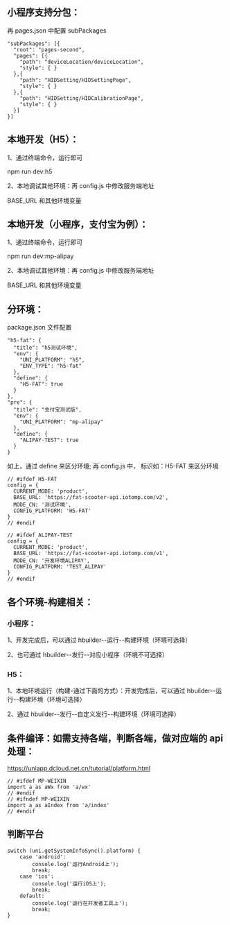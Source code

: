 ## 小程序支持分包：

再 pages.json 中配置 subPackages

```
"subPackages": [{
  "root": "pages-second",
  "pages": [{
    "path": "deviceLocation/deviceLocation",
    "style": { }
  },{
    "path": "HIDSetting/HIDSettingPage",
    "style": { }
  },{
    "path": "HIDSetting/HIDCalibrationPage",
    "style": { }
  }]
}]
```

## 本地开发（H5）：

1、通过终端命令，运行即可

npm run dev:h5

2、本地调试其他环境：再 config.js 中修改服务端地址

BASE_URL 和其他环境变量

## 本地开发（小程序，支付宝为例）：

1、通过终端命令，运行即可

npm run dev:mp-alipay

2、本地调试其他环境：再 config.js 中修改服务端地址

BASE_URL 和其他环境变量

## 分环境：

package.json 文件配置

```
"h5-fat": {
  "title": "h5测试环境",
  "env": {
    "UNI_PLATFORM": "h5",
    "ENV_TYPE": "h5-fat"
  },
  "define": {
    "H5-FAT": true
  }
},
"pre": {
  "title": "支付宝测试版",
  "env": {
    "UNI_PLATFORM": "mp-alipay"
  },
  "define": {
    "ALIPAY-TEST": true
  }
}
```

如上，通过 define 来区分环境;
再 config.js 中， 标识如：H5-FAT 来区分环境

```
// #ifdef H5-FAT
config = {
  CURRENT_MODE: 'product',
  BASE_URL: 'https://fat-scooter-api.iotomp.com/v2',
  MODE_CN: '测试环境',
  CONFIG_PLATFORM: 'H5-FAT'
}
// #endif

// #ifdef ALIPAY-TEST
config = {
  CURRENT_MODE: 'product',
  BASE_URL: 'https://fat-scooter-api.iotomp.com/v1',
  MODE_CN: '开发环境ALIPAY',
  CONFIG_PLATFORM: 'TEST_ALIPAY'
}
// #endif
```

## 各个环境-构建相关：

### 小程序：

1、开发完成后，可以通过 hbuilder--运行--构建环境（环境可选择）

2、也可通过 hbuilder--发行--对应小程序（环境不可选择）

### H5：

1、本地环境运行（构建-通过下面的方式）：开发完成后，可以通过 hbuilder--运行--构建环境（环境可选择）

2、通过 hbuilder--发行--自定义发行--构建环境（环境可选择）

## 条件编译：如需支持各端，判断各端，做对应端的 api 处理：

https://uniapp.dcloud.net.cn/tutorial/platform.html

```
// #ifdef MP-WEIXIN
import a as aWx from 'a/wx'
// #endif
// #ifndef MP-WEIXIN
import a as aIndex from 'a/index'
// #endif
```

## 判断平台

```
switch (uni.getSystemInfoSync().platform) {
	case 'android':
		console.log('运行Android上');
		break;
	case 'ios':
		console.log('运行iOS上');
		break;
	default:
		console.log('运行在开发者工具上');
		break;
}

```
